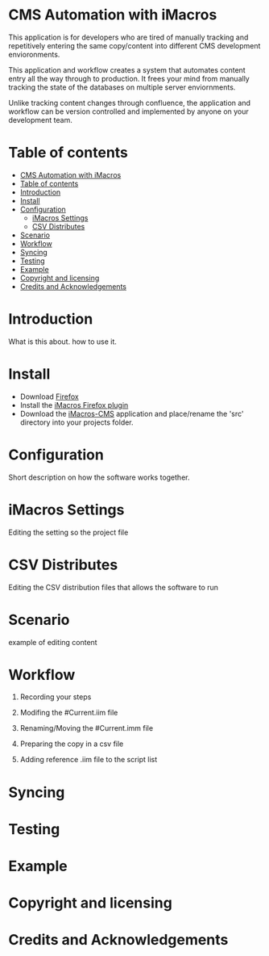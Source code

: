 CMS Automation with iMacros
===========================

This application is for developers who are tired of manually tracking and repetitively 
entering the same copy/content into different CMS development envioronments.

This application and workflow creates a system that automates content entry all the way through to production.
It frees your mind from manually tracking the state of the databases on multiple server enviornments.

Unlike tracking content changes through confluence, the application and workflow can be version controlled and 
implemented by anyone on your development team.

Table of contents
=================

- [CMS Automation with iMacros](#cms-automation-with-imacros)
- [Table of contents](#table-of-contents)
- [Introduction](#introduction)
- [Install](#install)
- [Configuration](#configuration)
    - [iMacros Settings](#imacros-settings)
    - [CSV Distributes](#csv-distributes)
- [Scenario](#scenario)
- [Workflow](#workflow)
- [Syncing](#operating)
- [Testing](#testing)
- [Example](#example)
- [Copyright and licensing](#copyright-and-licensing)
- [Credits and Acknowledgements](#credits-and-acknowledgements)


Introduction
============

What is this about. how to use it.


Install
=======

- Download [Firefox](https://www.mozilla.org/en-US/firefox/new/)
- Install the [iMacros Firefox plugin](https://addons.mozilla.org/en-us/firefox/addon/imacros-for-firefox/)
- Download the [iMacros-CMS](https://github.com/rbjack/iMacros-CMS/archive/master.zip) application 
and place/rename the 'src' directory into your projects folder.


Configuration
=============

Short description on how the software works together.


iMacros Settings
================

Editing the setting so the project file


CSV Distributes
===============

Editing the CSV distribution files that allows the software to run


Scenario
========

example of editing content


Workflow
========

1. Recording your steps

2. Modifing the #Current.iim file

3. Renaming/Moving the #Current.imm file

4. Preparing the copy in a csv file

5. Adding reference .iim file to the script list


Syncing
=======



Testing
=======


Example
=======


Copyright and licensing
=======================


Credits and Acknowledgements
============================



